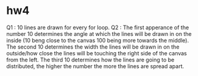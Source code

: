# hw4
Q1 : 10 lines are drawn for every for loop.
Q2 : The first apperance of the number 10 determines the angle at which the lines will be drawn in on the inside (10 beng close to the canvas 100 being more towards the middle). The second 10 determines the width the lines will be drawn in on the outside/how close the lines will be touching the right side of the canvas from the left. The third 10 determines how the lines are going to be distributed, the higher the number the more the lines are spread apart.

